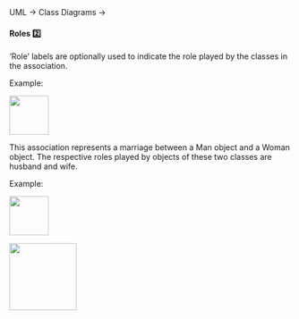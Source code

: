 <div id="path">UML &rarr; Class Diagrams &rarr;</div>

<div id="title">

#### Roles :two:

</div>

<div id="body">

‘Role’ labels are optionally used to indicate the role played by the classes in the association.

<tip-box>

Example:

<img src="{{baseUrl}}/uml/classDiagrams/associations/roles/images/husbandWife.png" height="70" />
<p/>

This association represents a marriage between a Man object and a Woman object. The respective roles played by objects of these two classes are husband and wife.

</tip-box>

<tip-box>

Example:

<img src="{{baseUrl}}/uml/classDiagrams/associations/roles/images/adminStudent.png" height="70" />
<p/>

</tip-box>

<img src="{{baseUrl}}/uml/classDiagrams/associations/roles/images/association.png" height="120" />
<p/>

</div>

<div id="extras">
</div>

</div>
